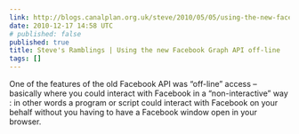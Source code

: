 ```yaml
---
link: http://blogs.canalplan.org.uk/steve/2010/05/05/using-the-new-facebook-graph-api-off-line/
date: 2010-12-17 14:58 UTC
# published: false
published: true
title: Steve's Ramblings | Using the new Facebook Graph API off-line
tags: []
---
```


One of the features of the old Facebook API was “off-line” access – basically where you could interact with Facebook in a “non-interactive” way : in other words a program or script could interact with Facebook on your behalf without you having to have a Facebook window open in your browser.
